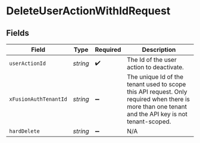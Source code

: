 # DeleteUserActionWithIdRequest


## Fields

| Field                                                                                                                                              | Type                                                                                                                                               | Required                                                                                                                                           | Description                                                                                                                                        |
| -------------------------------------------------------------------------------------------------------------------------------------------------- | -------------------------------------------------------------------------------------------------------------------------------------------------- | -------------------------------------------------------------------------------------------------------------------------------------------------- | -------------------------------------------------------------------------------------------------------------------------------------------------- |
| `userActionId`                                                                                                                                     | *string*                                                                                                                                           | :heavy_check_mark:                                                                                                                                 | The Id of the user action to deactivate.                                                                                                           |
| `xFusionAuthTenantId`                                                                                                                              | *string*                                                                                                                                           | :heavy_minus_sign:                                                                                                                                 | The unique Id of the tenant used to scope this API request. Only required when there is more than one tenant and the API key is not tenant-scoped. |
| `hardDelete`                                                                                                                                       | *string*                                                                                                                                           | :heavy_minus_sign:                                                                                                                                 | N/A                                                                                                                                                |
